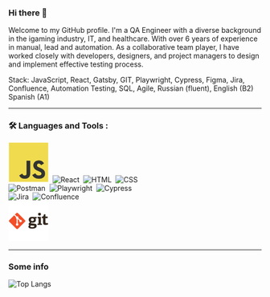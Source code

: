 ### Hi there 👋

Welcome to my GitHub profile. 
I'm a QA Engineer with a diverse background in the igaming industry, IT, and healthcare. With over 6 years of experience in manual, lead and automation. 
As a collaborative team player, I have worked closely with developers, designers, and project managers to design and implement effective testing process. 

Stack:
JavaScript, React, Gatsby, GIT, Playwright, Cypress, Figma, Jira, Confluence, Automation Testing, SQL, Agile, Russian (fluent), English (B2) Spanish (A1)



---

### :hammer_and_wrench: Languages and Tools :

<div>
  <img src="https://github.com/devicons/devicon/blob/master/icons/javascript/javascript-original.svg" title="JavaScript" alt="JavaScript" width="80" height="80"/>&nbsp;
  <img src="https://github.com/razmikoganesian/razmikoganesian/assets/148771832/0bbbc7b6-03c7-49e1-9656-9d64ecfeaa55" title="React" alt="React" width="80" height="80"/>&nbsp;
  <img src="https://github.com/razmikoganesian/razmikoganesian/assets/148771832/3ac6b237-af61-4358-80d0-1497019cebc3" title="HTML" alt="HTML" width="80" height="80"/>&nbsp;
  <img src="https://github.com/razmikoganesian/razmikoganesian/assets/148771832/9aae3441-1bc9-4865-af91-7e371e80ae75" title="CSS" alt="CSS" width="80" height="80"/>&nbsp;
</div>
<div>
  <img src="https://www.svgrepo.com/show/354202/postman-icon.svg" title="Postman" alt="Postman" width="80" height="80"/>&nbsp;
  <img src="https://playwright.dev/img/playwright-logo.svg"  title="Playwright" alt="Playwright" width="80" height="80"/>&nbsp;
  <img src="https://github.com/cypress-io/cypress-icons/blob/master/src/icons/icon_128x128.png" title="Cypress" alt="Cypress" width="80" height="80"/>&nbsp;
</div>
<div>
  <img src="https://www.svgrepo.com/show/353935/jira.svg" title="Jira" alt="Jira" width="80" height="80"/>&nbsp;
  <img src="https://www.svgrepo.com/show/373525/confluence.svg" title="Confluence" alt="Confluence" width="80" height="80"/>&nbsp;
</div>
<div>
  <img src="https://github.com/devicons/devicon/blob/master/icons/git/git-original-wordmark.svg" title="Git" **alt="Git" width="80" height="80"/>&nbsp;
</div>

---

### Some info

![Top Langs](https://github-readme-stats-sigma-five.vercel.app/api/top-langs/?username=razmikoganesian&layout=compact&theme=vision-friendly-dark)

